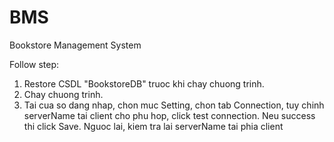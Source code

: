 # BMS
Bookstore Management System

Follow step:
1. Restore CSDL "BookstoreDB" truoc khi chay chuong trinh.
2. Chay chuong trinh.
3. Tai cua so dang nhap, chon muc Setting, chon tab Connection, tuy chinh serverName tai client cho phu hop, click test connection. Neu success thi click Save. Nguoc lai, kiem tra lai serverName tai phia client

